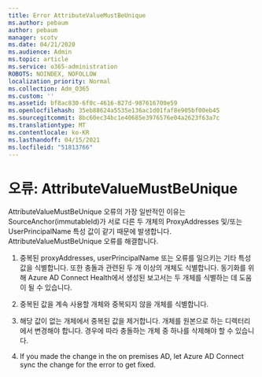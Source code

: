 ```yaml
---
title: Error AttributeValueMustBeUnique
ms.author: pebaum
author: pebaum
manager: scotv
ms.date: 04/21/2020
ms.audience: Admin
ms.topic: article
ms.service: o365-administration
ROBOTS: NOINDEX, NOFOLLOW
localization_priority: Normal
ms.collection: Adm_O365
ms.custom: ''
ms.assetid: bf8ac830-6f0c-4616-827d-987616700e59
ms.openlocfilehash: 35eb88624a5535e136ac1d01faf8e905bf00eb45
ms.sourcegitcommit: 8bc60ec34bc1e40685e3976576e04a2623f63a7c
ms.translationtype: MT
ms.contentlocale: ko-KR
ms.lasthandoff: 04/15/2021
ms.locfileid: "51813766"
---
```

# <a name="error-attributevaluemustbeunique"></a>오류: AttributeValueMustBeUnique

AttributeValueMustBeUnique 오류의 가장 일반적인 이유는 SourceAnchor(immutableId)가 서로 다른 두 개체의 ProxyAddresses 및/또는 UserPrincipalName 특성 값이 같기 때문에 발생합니다. AttributeValueMustBeUnique 오류를 해결합니다.
  
1. 중복된 proxyAddresses, userPrincipalName 또는 오류를 일으키는 기타 특성 값을 식별합니다. 또한 충돌과 관련된 두 개 이상의 개체도 식별합니다. 동기화를 위해 Azure AD Connect Health에서 생성된 보고서는 두 개체를 식별하는 데 도움이 될 수 있습니다.
    
2. 중복된 값을 계속 사용할 개체와 중복되지 않을 개체를 식별합니다.
    
3. 해당 값이 없는 개체에서 중복된 값을 제거합니다. 개체를 원본으로 하는 디렉터리에서 변경해야 합니다. 경우에 따라 충돌하는 개체 중 하나를 삭제해야 할 수 있습니다.
    
4. If you made the change in the on premises AD, let Azure AD Connect sync the change for the error to get fixed.
    

